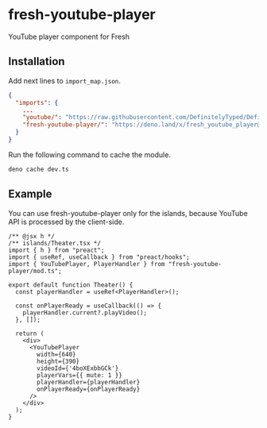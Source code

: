 # fresh-youtube-player
YouTube player component for Fresh

## Installation
Add next lines to `import_map.json`.
```json
{
  "imports": {
    ...
    "youtube/": "https://raw.githubusercontent.com/DefinitelyTyped/DefinitelyTyped/master/types/youtube/",
    "fresh-youtube-player/": "https://deno.land/x/fresh_youtube_player@0.9.0/"
  }
}
```

Run the following command to cache the module.
```sh
deno cache dev.ts
```

## Example
You can use fresh-youtube-player only for the islands, because YouTube API is processed by the client-side.
```tsx
/** @jsx h */
/** islands/Theater.tsx */
import { h } from "preact";
import { useRef, useCallback } from "preact/hooks";
import { YouTubePlayer, PlayerHandler } from "fresh-youtube-player/mod.ts";

export default function Theater() {
  const playerHandler = useRef<PlayerHandler>();

  const onPlayerReady = useCallback(() => {
    playerHandler.current?.playVideo();
  }, []);

  return (
    <div>
      <YouTubePlayer
        width={640}
        height={390}
        videoId={'4boXExbbGCk'}
        playerVars={{ mute: 1 }}
        playerHandler={playerHandler}
        onPlayerReady={onPlayerReady}
      />
    </div>
  );
}
```
